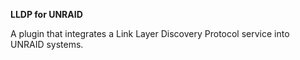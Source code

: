 **LLDP for UNRAID**

A plugin that integrates a Link Layer Discovery Protocol service into UNRAID systems.
